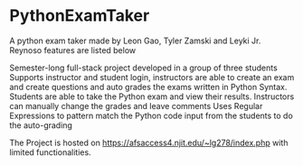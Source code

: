 # PythonExamTaker
A python exam taker made by Leon Gao, Tyler Zamski and Leyki Jr. Reynoso
features are listed below

Semester-long full-stack project developed in a group of three students
Supports instructor and student login, instructors are able to create an exam and create questions and auto grades the exams written in Python Syntax. Students are able to take the Python exam and view their results. Instructors can manually change the grades and leave comments 
Uses Regular Expressions to pattern match the Python code input from the students to do the auto-grading

The Project is hosted on https://afsaccess4.njit.edu/~lg278/index.php with limited functionalities.
